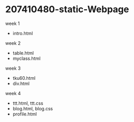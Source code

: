 # 207410480-static-Webpage

week 1
* intro.html

week 2
* table.html
* myclass.html

week 3
* tku60.html
* div.html

week 4
* ttt.html, ttt.css
* blog.html, blog.css
* profile.html